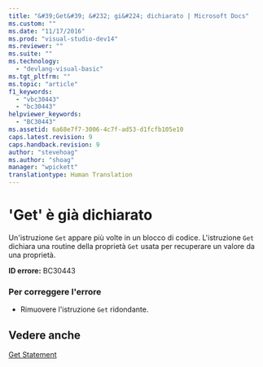 ```yaml
---
title: "&#39;Get&#39; &#232; gi&#224; dichiarato | Microsoft Docs"
ms.custom: ""
ms.date: "11/17/2016"
ms.prod: "visual-studio-dev14"
ms.reviewer: ""
ms.suite: ""
ms.technology: 
  - "devlang-visual-basic"
ms.tgt_pltfrm: ""
ms.topic: "article"
f1_keywords: 
  - "vbc30443"
  - "bc30443"
helpviewer_keywords: 
  - "BC30443"
ms.assetid: 6a68e7f7-3006-4c7f-ad53-d1fcfb105e10
caps.latest.revision: 9
caps.handback.revision: 9
author: "stevehoag"
ms.author: "shoag"
manager: "wpickett"
translationtype: Human Translation
---
```

# &#39;Get&#39; &#232; gi&#224; dichiarato
Un'istruzione `Get` appare più volte in un blocco di codice. L'istruzione `Get` dichiara una routine della proprietà `Get` usata per recuperare un valore da una proprietà.  
  
 **ID errore:** BC30443  
  
### Per correggere l'errore  
  
-   Rimuovere l'istruzione `Get` ridondante.  
  
## Vedere anche  
 [Get Statement](../../visual-basic/language-reference/statements/get-statement.md)